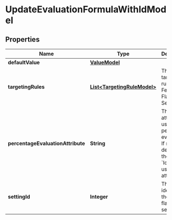 

# UpdateEvaluationFormulaWithIdModel


## Properties

| Name | Type | Description | Notes |
|------------ | ------------- | ------------- | -------------|
|**defaultValue** | [**ValueModel**](ValueModel.md) |  |  |
|**targetingRules** | [**List&lt;TargetingRuleModel&gt;**](TargetingRuleModel.md) | The targeting rules of the Feature Flag or Setting. |  [optional] |
|**percentageEvaluationAttribute** | **String** | The user attribute used for percentage evaluation. If not set, it defaults to the &#x60;Identifier&#x60; user object attribute. |  [optional] |
|**settingId** | **Integer** | The identifier of the feature flag or setting. |  [optional] |



